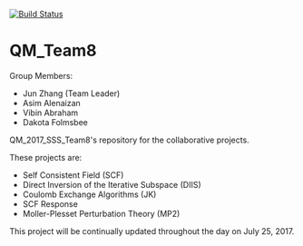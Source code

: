 [![Build Status](https://travis-ci.org/MolSSI-SSS/QM_2017_SSS_Team8.svg?branch=master)](https://travis-ci.org/MolSSI-SSS/QM_2017_SSS_Team8)
# QM_Team8

Group Members:
- Jun Zhang (Team Leader)
- Asim Alenaizan
- Vibin Abraham
- Dakota Folmsbee

QM_2017_SSS_Team8's repository for the collaborative projects.

These projects are:
- Self Consistent Field (SCF)
- Direct Inversion of the Iterative Subspace (DIIS)
- Coulomb Exchange Algorithms (JK)
- SCF Response
- Moller-Plesset Perturbation Theory (MP2)

This project will be continually updated throughout the day on July 25, 2017.
